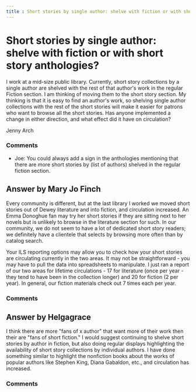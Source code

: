 ```yaml
---
title : Short stories by single author: shelve with fiction or with short story anthologies?
---
```

Short stories by single author: shelve with fiction or with short story anthologies?
=====================
I work at a mid-size public library. Currently, short story collections
by a single author are shelved with the rest of that author's work in
the regular Fiction section. I am thinking of moving them to the short
story section. My thinking is that it is easy to find an author's work,
so shelving single author collections with the rest of the short stories
will make it easier for patrons who want to browse all the short
stories. Has anyone implemented a change in either direction, and what
effect did it have on circulation?

Jenny Arch

### Comments ###
* Joe: You could always add a sign in the anthologies mentioning that there are
more short stories by (list of authors) shelved in the regular fiction
section.


Answer by Mary Jo Finch
----------------
Every community is different, but at the last library I worked we moved
short stories out of Dewey literature and into fiction, and circulation
increased. An Emma Donoghue fan may try her short stories if they are
sitting next to her novels but is unlikely to browse in the literature
section for such. In our community, we do not seem to have a lot of
dedicated short story readers; we definitely have a clientele that
selects by browsing more often than by catalog search.

Your ILS reporting options may allow you to check how your short stories
are circulating currently in the two areas. It may not be
straightforward - you may have to pull the data into spreadsheets to
manipulate. I just ran a report of our two areas for lifetime
circulations - 17 for literature (once per year - they tend to have been
in the collection longer) and 20 for fiction (2 per year). In general,
our fiction materials check out 7 times each per year.

### Comments ###

Answer by Helgagrace
----------------
I think there are more "fans of x author" that want more of their work
then their are "fans of short fiction." I would suggest continuing to
shelve short stories by author in fiction, but also doing regular
displays highlighting the availability of short story collections by
individual authors. I have done something similar to highlight the
nonfiction books about the works of popular authors like Stephen King,
Diana Gabaldon, etc., and circulation has increased.

### Comments ###


